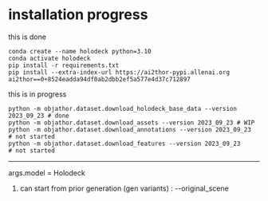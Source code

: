 # installation progress

this is done
```
conda create --name holodeck python=3.10
conda activate holodeck
pip install -r requirements.txt
pip install --extra-index-url https://ai2thor-pypi.allenai.org ai2thor==0+8524eadda94df0ab2dbb2ef5a577e4d37c712897
```

this is in progress

```
python -m objathor.dataset.download_holodeck_base_data --version 2023_09_23 # done
python -m objathor.dataset.download_assets --version 2023_09_23 # WIP
python -m objathor.dataset.download_annotations --version 2023_09_23    # not started
python -m objathor.dataset.download_features --version 2023_09_23       # not started
```



---

args.model = Holodeck

1. can start from prior generation (gen variants) : --original_scene